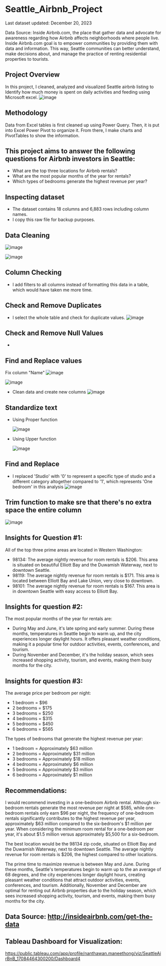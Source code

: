 # Seattle_Airbnb_Project
Last dataset updated: December 20, 2023

Data Source: Inside Airbnb.com, the place that gather data and advocate for awareness regarding how Airbnb affects neighborhoods where people live.
Inside Airbnb.com goal is to empower communities by providing them with data and information. This way, Seattle communities can better understand, make decisions about, and manage the practice of renting residential properties to tourists.

## Project Overview

In this project, I cleaned, analyzed and visualized Seattle airbnb listing to Identify how much money is spent on daily activities and feeding using Microsoft excel.
![image](https://github.com/NanManee/Seattle_Airbnb_Project/assets/156528525/60c0824a-7337-44fc-bd48-70b6f2b3c42f)

## Methodology

Data from Excel tables is first cleaned up using Power Query. Then, it is put into Excel Power Pivot to organize it. From there, I make charts and PivotTables to show the information.

## This project aims to answer the following questions for Airbnb investors in Seattle:

- What are the top three locations for Airbnb rentals?
- What are the most popular months of the year for rentals?
- Which types of bedrooms generate the highest revenue per year?

## Inspecting dataset

- The dataset contains 18 columns and 6,883 rows including column names.
- I copy this raw file for backup purposes.
  
## Data Cleaning
![image](https://github.com/NanManee/Seattle_Airbnb_Project/assets/156528525/f9a55467-dedd-4ff2-8692-22ae00ec57cf)

![image](https://github.com/NanManee/Seattle_Airbnb_Project/assets/156528525/314fb483-5afb-4399-9a7b-dc0880e12150)

## Column Checking

- I add filters to all columns instead of formatting this data in a table, which would have taken me more time.

## Check and Remove Duplicates

- I select the whole table and check for duplicate values.
![image](https://github.com/NanManee/Seattle_Airbnb_Project/assets/156528525/170b2e0a-dbee-4b9f-90de-4d8786e8d23e)

## Check and Remove Null Values

- 

## Find and Replace values
Fix column "Name"
![image](https://github.com/NanManee/Seattle_Airbnb_Project/assets/156528525/053ac48a-4d43-4372-9972-cf06e6be0752)


![image](https://github.com/NanManee/Seattle_Airbnb_Project/assets/156528525/459350a8-fd93-4a16-9333-330130baa46e)

- Clean data and create new columns
![image](https://github.com/NanManee/Seattle_Airbnb_Project/assets/156528525/a1dbdbbb-48dc-4a63-8d10-2c631e97b76f)

## Standardize text
- Using Proper function

  ![image](https://github.com/NanManee/Seattle_Airbnb_Project/assets/156528525/4031629e-c6ee-404b-b179-e4e2a54a598f)

- Using Upper function

  ![image](https://github.com/NanManee/Seattle_Airbnb_Project/assets/156528525/256e821c-3223-49e4-ae89-c3df9f9cc7ef)


## Find and Replace
- I replaced 'Studio' with '0' to represent a specific type of studio and a different category altogether compared to '1', which represents 'One bedroom' in this analysis
  ![image](https://github.com/NanManee/Seattle_Airbnb_Project/assets/156528525/0a76d023-f17a-4437-85d4-e31a183b38a4)

## Trim function to make sre that there's no extra space the entire column

![image](https://github.com/NanManee/Seattle_Airbnb_Project/assets/156528525/2bdeed4e-37c2-447b-8a08-eed02e0fb02f)







## Insights for Question #1:

All of the top three prime areas are located in Western Washington:
- 98134: The average nightly revenue for room rentals is $206. This area is situated on beautiful Elliott Bay and the Duwamish Waterway, next to downtown Seattle.
- 98119: The average nightly revenue for room rentals is $171. This area is located between Elliott Bay and Lake Union, very close to downtown.
- 98101: The average nightly revenue for room rentals is $167. This area is in downtown Seattle with easy access to Elliott Bay.
  

## Insights for question #2:

The most popular months of the year for rentals are:
- During May and June, it's late spring and early summer. During these months, temperatures in Seattle begin to warm up, and the city experiences longer daylight hours. It offers pleasant weather conditions, making it a popular time for outdoor activities, events, conferences, and tourism.
- During November and December, it's the holiday season, which sees increased shopping activity, tourism, and events, making them busy months for the city.
  

## Insights for question #3:

The average price per bedroom per night:
- 1 bedroom = $96
- 2 bedrooms = $175
- 3 bedrooms = $250
- 4 bedrooms = $315
- 5 bedrooms = $450
- 6 bedrooms = $565

The types of bedrooms that generate the highest revenue per year:
- 1 bedroom = Approximately $63 million
- 2 bedrooms = Approximately $31 million
- 3 bedrooms = Approximately $18 million
- 4 bedrooms = Approximately $6 million
- 5 bedrooms = Approximately $3 million
- 6 bedrooms = Approximately $1 million


## Recommendations:

I would recommend investing in a one-bedroom Airbnb rental. Although six-bedroom rentals generate the most revenue per night at $585, while one-bedroom rentals only earn $96 per night, the frequency of one-bedroom rentals significantly contributes to the highest revenue per year, approximately $63 million compared to the six-bedroom's $1 million per year. When considering the minimum room rental for a one-bedroom per year, it's about $1.5 million versus approximately $5,500 for a six-bedroom.

The best location would be the 98134 zip code, situated on Elliott Bay and the Duwamish Waterway, next to downtown Seattle. The average nightly revenue for room rentals is $206, the highest compared to other locations.

The prime time to maximize revenue is between May and June. During these months, Seattle's temperatures begin to warm up to the an average of 68 degrees, and the city experiences longer daylight hours, creating pleasant weather conditions that attract outdoor activities, events, conferences, and tourism. Additionally, November and December are optimal for renting out Airbnb properties due to the holiday season, which sees increased shopping activity, tourism, and events, making them busy months for the city.

## Data Source: http://insideairbnb.com/get-the-data
## Tableau Dashboard for Visualization: 
https://public.tableau.com/app/profile/nanthawan.maneethong/viz/SeattleAirBnB_17084464300200/Dashboard4
